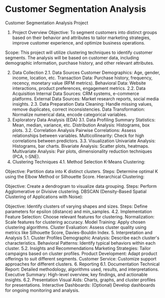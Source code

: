 # Customer Segmentation Analysis

Customer Segmentation Analysis Project
1. Project Overview
Objective: To segment customers into distinct groups based on their behavior and attributes to tailor marketing strategies, improve customer experience, and optimize business operations.

Scope: This project will utilize clustering techniques to identify customer segments. The analysis will be based on customer data, including demographic information, purchase history, and other relevant attributes.

2. Data Collection
2.1. Data Sources
Customer Demographics: Age, gender, income, location, etc.
Transaction Data: Purchase history, frequency, recency, monetary value (RFM metrics).
Behavioral Data: Website interactions, product preferences, engagement metrics.
2.2. Data Acquisition
Internal Data Sources: CRM systems, e-commerce platforms.
External Data Sources: Market research reports, social media insights.
2.3. Data Preparation
Data Cleaning: Handle missing values, remove duplicates, correct inconsistencies.
Data Transformation: Normalize numerical data, encode categorical variables.
3. Exploratory Data Analysis (EDA)
3.1. Data Profiling
Summary Statistics: Mean, median, variance, etc.
Distribution Analysis: Histograms, box plots.
3.2. Correlation Analysis
Pairwise Correlations: Assess relationships between variables.
Multicollinearity: Check for high correlations between predictors.
3.3. Visualization
Univariate Analysis: Histograms, bar charts.
Bivariate Analysis: Scatter plots, heatmaps.
Multivariate Analysis: Pair plots, dimensionality reduction techniques (PCA, t-SNE).
4. Clustering Techniques
4.1. Method Selection
K-Means Clustering:

Objective: Partition data into K distinct clusters.
Steps: Determine optimal K using the Elbow Method or Silhouette Score.
Hierarchical Clustering:

Objective: Create a dendrogram to visualize data grouping.
Steps: Perform Agglomerative or Divisive clustering.
DBSCAN (Density-Based Spatial Clustering of Applications with Noise):

Objective: Identify clusters of varying shapes and sizes.
Steps: Define parameters for epsilon (distance) and min_samples.
4.2. Implementation
Feature Selection: Choose relevant features for clustering.
Normalization: Scale features for clustering accuracy.
Model Training: Apply chosen clustering algorithms.
Cluster Evaluation: Assess cluster quality using metrics like Silhouette Score, Davies-Bouldin Index.
5. Interpretation and Analysis
5.1. Cluster Profiles
Demographic Analysis: Describe each cluster's characteristics.
Behavioral Patterns: Identify typical behaviors within each cluster.
5.2. Insights and Recommendations
Marketing Strategies: Tailor campaigns based on cluster profiles.
Product Development: Adapt product offerings to suit different segments.
Customer Service: Customize support approaches for different clusters.
6. Reporting
6.1. Documentation
Technical Report: Detailed methodology, algorithms used, results, and interpretations.
Executive Summary: High-level overview, key findings, and actionable insights.
6.2. Presentation
Visual Aids: Charts, graphs, and cluster profiles for presentations.
Interactive Dashboards: (Optional) Develop dashboards for ongoing monitoring and analysis.
